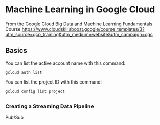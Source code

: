 # Machine Learning in Google Cloud

From the Google Cloud Big Data and Machine Learning Fundamentals Course
https://www.cloudskillsboost.google/course_templates/3?utm_source=gcp_training&utm_medium=website&utm_campaign=cgc

## Basics

You can list the active account name with this command:
```
gcloud auth list
```

You can list the project ID with this command:
```
gcloud config list project
```

## 

### Creating a Streaming Data Pipeline

Pub/Sub

